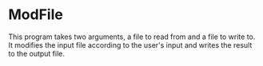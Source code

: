 # ModFile
This program takes two arguments, a file to read from and a file to write to. It modifies the input file according to the user's input and writes the result to the output file.
